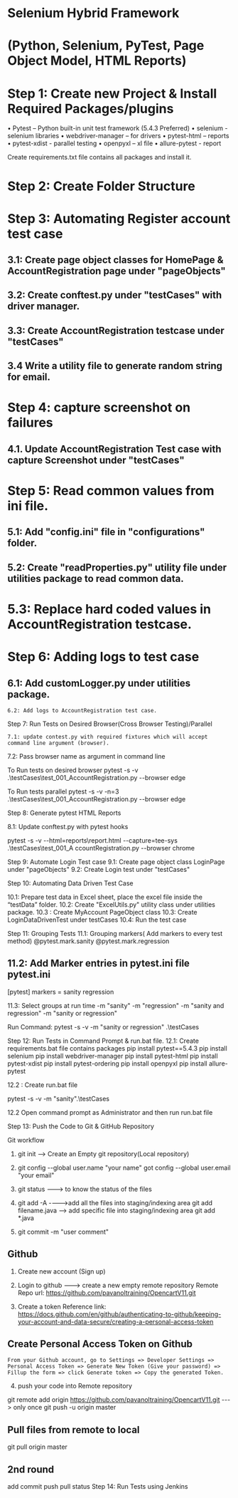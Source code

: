 # Selenium Hybrid Framework 
# (Python, Selenium, PyTest, Page Object Model, HTML Reports)
 
# Step 1: Create new Project & Install Required Packages/plugins

•	Pytest – Python built-in unit test framework (5.4.3 Preferred)
•	selenium  - selenium libraries
•	webdriver-manager – for drivers
•	pytest-html – reports
•	pytest-xdist  - parallel testing
•	openpyxl – xl file
•	allure-pytest  - report

Create requirements.txt file contains all packages and install it.

# Step 2: Create Folder Structure

	
 
	
# Step 3: Automating Register account test case

## 3.1: Create page object classes for HomePage & AccountRegistration page under "pageObjects"
	
## 3.2: Create conftest.py under "testCases" with driver manager.

## 3.3: Create AccountRegistration testcase under "testCases"

## 3.4 Write a utility file to generate random string for email.
	
# Step 4: capture screenshot on failures
## 4.1.  Update AccountRegistration Test case with capture Screenshot under "testCases"

# Step 5:  Read common values from ini file.

## 5.1: Add "config.ini" file in "configurations" folder.
## 5.2: Create "readProperties.py" utility file under utilities package to read common data. 
# 5.3: Replace hard coded values in AccountRegistration testcase.

# Step 6: Adding logs to test case

## 6.1: Add customLogger.py under utilities package.
	6.2: Add logs to AccountRegistration test case.
		
Step 7:  Run Tests on Desired Browser(Cross Browser Testing)/Parallel

	7.1: update contest.py with required fixtures which will accept command line argument (browser).
7.2: Pass browser name as argument in command line

To Run tests on desired browser
pytest -s -v .\testCases\test_001_AccountRegistration.py --browser edge

To Run tests parallel
pytest -s -v -n=3 .\testCases\test_001_AccountRegistration.py --browser edge


Step 8:  Generate pytest HTML Reports

8.1: Update conftest.py with pytest hooks
	
pytest -s -v --html=reports\report.html --capture=tee-sys .\testCases\test_001_A
ccountRegistration.py --browser chrome

Step 9:  Automate Login Test case
9.1: Create page object class LoginPage under "pageObjects"
9.2: Create Login test under "testCases"

Step 10: Automating Data Driven Test Case
		
10.1: Prepare test data in Excel sheet, place the excel file inside the “testData” folder.
	10.2: Create "ExcelUtils.py" utility class under utilities package.
	10.3 : Create MyAccount PageObject class
	10.3: Create LoginDataDrivenTest under testCases
	10.4: Run the test case

Step 11: Grouping Tests
11.1: Grouping markers( Add markers to every test method)
@pytest.mark.sanity
@pytest.mark.regression

11.2: Add Marker entries in pytest.ini file
pytest.ini
--------
[pytest]
markers =
    sanity
    regression

11.3: Select groups at run time
-m "sanity"
-m "regression"
-m "sanity and regression"
-m "sanity or regression"

Run Command:
pytest -s -v -m "sanity or regression" .\testCases 

Step 12:   Run Tests in Command Prompt & run.bat file.
12.1: Create requirements.bat file contains packages
pip install pytest==5.4.3
pip install selenium
pip install webdriver-manager
pip install pytest-html
pip install pytest-xdist
pip install pytest-ordering
pip install openpyxl
pip install allure-pytest

12.2 : Create run.bat file

pytest -s -v -m "sanity".\testCases

12.2 Open command prompt as Administrator and then run run.bat file


Step 13: Push the Code to Git & GitHub Repository 

Git workflow
1) git init  --> Create an Empty git repository(Local repository)

2) git config --global user.name "your name"
   got config --global user.email "your email"


3) git status ---> to know the status of the files

4) git add -A     ---->add all the files into staging/indexing area 
   git add filename.java    --> add specific file into staging/indexing area
   git add *.java 


5) git commit -m "user comment"


Github
--------------
1) Create new account (Sign up)
2) Login to github  ---> create a new empty remote repository
	Remote Repo url:
		https://github.com/pavanoltraining/OpencartV11.git


3) Create a token 
	Reference link: https://docs.github.com/en/github/authenticating-to-github/keeping-your-account-and-data-secure/creating-a-personal-access-token

Create Personal Access Token on Github
---------------
	From your Github account, go to Settings => Developer Settings => Personal Access Token => Generate New Token (Give your password) => Fillup the form => click Generate token => Copy the generated Token.


4) push your code into Remote repository
  
git remote add origin https://github.com/pavanoltraining/OpencartV11.git    ---> only once
git push -u origin master

Pull files from remote to local
-------------------------------
git pull origin master


2nd round
---------
add
commit
push
pull
status
Step 14: Run Tests using Jenkins
